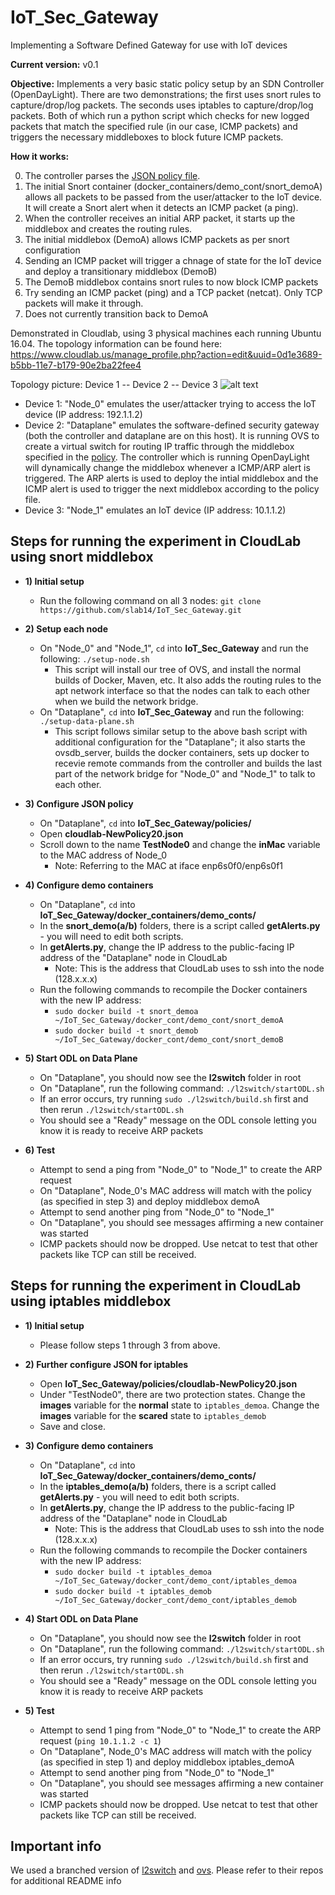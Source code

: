 # IoT_Sec_Gateway
Implementing a Software Defined Gateway for use with IoT devices

**Current version:** v0.1 

**Objective:** Implements a very basic static policy setup by an SDN Controller (OpenDayLight). There are two demonstrations; the first uses snort rules to capture/drop/log packets.  The seconds uses iptables to capture/drop/log packets.  Both of which run a python script which checks for new logged packets that match the specified rule (in our case, ICMP packets) and triggers the necessary middleboxes to block future ICMP packets.  

**How it works:**

0. The controller parses the [JSON policy file](https://github.com/brytul/IoT_Sec_Gateway/blob/master/policies/cloudlab-NewPolicy20.json).
1. The initial Snort container (docker_containers/demo_cont/snort_demoA) allows all packets to be passed from the user/attacker to the IoT device. It will create a Snort alert when it detects an ICMP packet (a ping).
2.  When the controller receives an initial ARP packet, it starts up the middlebox and creates the routing rules. 
3. The initial middlebox (DemoA) allows ICMP packets as per snort configuration
4. Sending an ICMP packet will trigger a chnage of state for the IoT device and deploy a transitionary middlebox (DemoB)
5. The DemoB middlebox contains snort rules to now block ICMP packets
6. Try sending an ICMP packet (ping) and a TCP packet (netcat).  Only TCP packets will make it through.
7. Does not currently transition back to DemoA

Demonstrated in Cloudlab, using 3 physical machines each running Ubuntu 16.04. The topology information can be found here: https://www.cloudlab.us/manage_profile.php?action=edit&uuid=0d1e3689-b5bb-11e7-b179-90e2ba22fee4

Topology picture:   Device 1 -- Device 2 -- Device 3
![alt text](https://i.ibb.co/JpkNXzv/image.png)

- Device 1: "Node_0" emulates the user/attacker trying to access the IoT device (IP address: 192.1.1.2)
- Device 2: "Dataplane" emulates the software-defined security gateway (both the controller and dataplane are on this host). It is running OVS to create a virtual switch for routing IP traffic through the middlebox specified in the [policy](https://github.com/brytul/IoT_Sec_Gateway/blob/master/policies/cloudlab-NewPolicy20.json). The controller which is running OpenDayLight will dynamically change the middlebox whenever a ICMP/ARP alert is triggered.  The ARP alerts is used to deploy the intial middlebox and the ICMP alert is used to trigger the next middlebox according to the policy file.
- Device 3: "Node_1" emulates an IoT device (IP address: 10.1.1.2)


## Steps for running the experiment in CloudLab using snort middlebox

  - **1) Initial setup**
      - Run the following command on all 3 nodes:
      `git clone https://github.com/slab14/IoT_Sec_Gateway.git`
      
  - **2) Setup each node**
  
      - On "Node_0" and "Node_1", `cd` into __IoT_Sec_Gateway__ and run the following:
      `./setup-node.sh`
        - This script will install our tree of OVS, and install the normal builds of Docker, Maven, etc.  It also adds the routing rules            to the apt network interface so that the nodes can talk to each other when we build the network bridge.  
      - On "Dataplane", `cd` into __IoT_Sec_Gateway__ and run the following:
      `./setup-data-plane.sh`
        - This script follows similar setup to the above bash script with additional configuration for the "Dataplane"; it also starts             the ovsdb_server, builds the docker containers, sets up docker to recevie remote commands from the controller and builds the              last part of the network bridge for "Node_0" and "Node_1" to talk to each other.
      
  - **3) Configure JSON policy** 
      - On "Dataplane", `cd` into __IoT_Sec_Gateway/policies/__
      - Open __cloudlab-NewPolicy20.json__ 
      - Scroll down to the name __TestNode0__ and change the __inMac__ variable to the MAC address of Node_0
        - Note: Referring to the MAC at iface enp6s0f0/enp6s0f1 
        
  - **4) Configure demo containers**
      - On "Dataplane", `cd` into __IoT_Sec_Gateway/docker_containers/demo_conts/__
      - In the __snort_demo(a/b)__ folders, there is a script called __getAlerts.py__ - you will need to edit both scripts.
      - In __getAlerts.py__, change the IP address to the public-facing IP address of the "Dataplane" node in CloudLab
        - Note: This is the address that CloudLab uses to ssh into the node (128.x.x.x)
      - Run the following commands to recompile the Docker containers with the new IP address:
        - `sudo docker build -t snort_demoa ~/IoT_Sec_Gateway/docker_cont/demo_cont/snort_demoA`
        - `sudo docker build -t snort_demob ~/IoT_Sec_Gateway/docker_cont/demo_cont/snort_demoB`
 
  - **5) Start ODL on Data Plane**
      - On "Dataplane", you should now see the __l2switch__ folder in root
      - On "Dataplane", run the following command: 
      `./l2switch/startODL.sh`
      - If an error occurs, try running `sudo ./l2switch/build.sh` first and then rerun `./l2switch/startODL.sh`
      - You should see a "Ready" message on the ODL console letting you know it is ready to receive ARP packets
      
  - **6) Test**
      - Attempt to send a ping from "Node_0" to "Node_1" to create the ARP request
      - On "Dataplane", Node_0's MAC address will match with the policy (as specified in step 3) and deploy middlebox demoA
      - Attempt to send another ping from "Node_0" to "Node_1" 
      - On "Dataplane", you should see messages affirming a new container was started
      - ICMP packets should now be dropped.  Use netcat to test that other packets like TCP can still be received.
      
## Steps for running the experiment in CloudLab using iptables middlebox

  - **1) Initial setup**
      - Please follow steps 1 through 3 from above.
  - **2) Further configure JSON for iptables**
      - Open __IoT_Sec_Gateway/policies/cloudlab-NewPolicy20.json__ 
      - Under "TestNode0", there are two protection states.  Change the __images__ variable for the __normal__ state to `iptables_demoa`. Change the __images__ variable for the __scared__ state to `iptables_demob`
      - Save and close.        
  - **3) Configure demo containers**
      - On "Dataplane", `cd` into __IoT_Sec_Gateway/docker_containers/demo_conts/__
      - In the __iptables_demo(a/b)__ folders, there is a script called __getAlerts.py__ - you will need to edit both scripts.
      - In __getAlerts.py__, change the IP address to the public-facing IP address of the "Dataplane" node in CloudLab
        - Note: This is the address that CloudLab uses to ssh into the node (128.x.x.x)
      - Run the following commands to recompile the Docker containers with the new IP address:
        - `sudo docker build -t iptables_demoa ~/IoT_Sec_Gateway/docker_cont/demo_cont/iptables_demoa`
        - `sudo docker build -t iptables_demob ~/IoT_Sec_Gateway/docker_cont/demo_cont/iptables_demob`
 
  - **4) Start ODL on Data Plane**
      - On "Dataplane", you should now see the __l2switch__ folder in root
      - On "Dataplane", run the following command: 
      `./l2switch/startODL.sh`
      - If an error occurs, try running `sudo ./l2switch/build.sh` first and then rerun `./l2switch/startODL.sh`
      - You should see a "Ready" message on the ODL console letting you know it is ready to receive ARP packets
      
  - **5) Test**
      - Attempt to send 1 ping from "Node_0" to "Node_1" to create the ARP request (`ping 10.1.1.2 -c 1`)
      - On "Dataplane", Node_0's MAC address will match with the policy (as specified in step 1) and deploy middlebox iptables_demoA
      - Attempt to send another ping from "Node_0" to "Node_1" 
      - On "Dataplane", you should see messages affirming a new container was started
      - ICMP packets should now be dropped.  Use netcat to test that other packets like TCP can still be received.
      
     
## Important info

We used a branched version of [l2switch](https://github.com/slab14/l2switch/tree/slab-demo) and [ovs](https://github.com/slab14/ovs/tree/slab).  Please refer to their repos for additional README info


      
      
      

